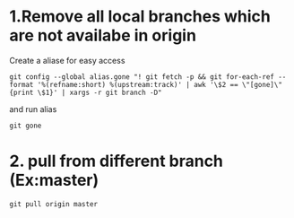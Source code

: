 # 1.Remove all local branches which are not availabe in origin

Create a aliase for easy access

``` git
git config --global alias.gone "! git fetch -p && git for-each-ref --format '%(refname:short) %(upstream:track)' | awk '\$2 == \"[gone]\" {print \$1}' | xargs -r git branch -D"
```
and run alias

``` git
git gone
```
# 2. pull from different branch (Ex:master)

```git
git pull origin master
```
